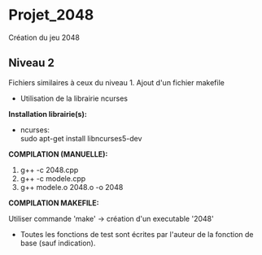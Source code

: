 # Projet_2048
Création du jeu 2048


## Niveau 2

Fichiers similaires à ceux du niveau 1.
Ajout d'un fichier makefile  


* Utilisation de la librairie ncurses

**Installation librairie(s):**
  * ncurses:  
  sudo apt-get install libncurses5-dev

**COMPILATION (MANUELLE):**
  
  1. g++ -c 2048.cpp
  2. g++ -c modele.cpp
  3. g++ modele.o 2048.o -o 2048

**COMPILATION MAKEFILE:**
 
  Utiliser commande 'make' -> création d'un executable '2048'
  
 
 * Toutes les fonctions de test sont écrites par l'auteur de la fonction de base (sauf indication).
